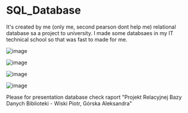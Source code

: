 # SQL_Database
It's created by me (only me, second pearson dont help me) relational database sa a project to university. I made some databsaes in my IT technical school so that was fast to made for me.

![image](https://github.com/Shooterqq/SQL_Database/assets/102792345/9a302c72-e530-4fed-af5b-838fa5e5f920)

![image](https://github.com/Shooterqq/SQL_Database/assets/102792345/24fc7278-aa8f-415c-82d0-5d6d581d43a9)

![image](https://github.com/Shooterqq/SQL_Database/assets/102792345/e2629008-2dbe-4c2a-8b35-b74ec517c900)

![image](https://github.com/Shooterqq/SQL_Database/assets/102792345/b1fc3644-0ce6-422c-b8a3-08cc712119ad)


Please for presentation database check raport "Projekt Relacyjnej Bazy Danych Biblioteki - Wiski Piotr, Górska Aleksandra"

